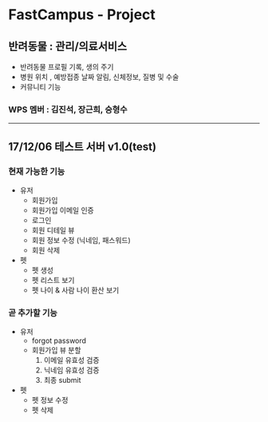 # FastCampus - Project
 
## 반려동물 : 관리/의료서비스 

- 반려동물 프로필 기록, 생의 주기
- 병원 위치 , 예방접종 날짜 알림, 신체정보, 질병 및 수술
- 커뮤니티 기능

### WPS 멤버 : 김진석, 장근희, 승형수

<hr>

## 17/12/06 테스트 서버 v1.0(test)

### 현재 가능한 기능

- 유저
    - 회원가입
    - 회원가입 이메일 인증
    - 로그인
    - 회원 디테일 뷰
    - 회원 정보 수정 (닉네임, 패스워드)
    - 회원 삭제
- 펫
    - 펫 생성
    - 펫 리스트 보기
    - 펫 나이 & 사람 나이 환산 보기

### 곧 추가할 기능
- 유저
    - forgot password
    - 회원가입 뷰 분할
        1. 이메일 유효성 검증
        2. 닉네임 유효성 검증
        3. 최종 submit
- 펫
    - 펫 정보 수정
    - 펫 삭제


